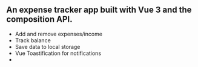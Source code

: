 ## An expense tracker app built with Vue 3 and the composition API.
* Add and remove expenses/income
* Track balance
* Save data to local storage
* Vue Toastification for notifications
* <script setup> syntax (Vue 3.2+)
![Image alt text](https://i.pinimg.com/736x/0a/75/8a/0a758a80a24935f1cd5b24c82afaf4d8.jpg)

## Project Setup

```sh
npm install
```

### Compile and Hot-Reload for Development

```sh
npm run dev
```

### Compile and Minify for Production

```sh
npm run build
```
